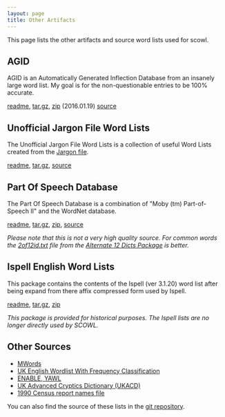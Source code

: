 ```yaml
---
layout: page
title: Other Artifacts
---
```


This page lists the other artifacts and source word lists used for
scowl.  

## AGID

AGID is an Automatically Generated Inflection Database from an
insanely large word list. My goal is for the non-questionable entries
to be 100% accurate.

<a href="/agid-readme">readme</a>,
<a href="http://downloads.sourceforge.net/wordlist/agid-2016.01.19.tar.gz">tar.gz</a>, 
<a href="http://downloads.sourceforge.net/wordlist/agid-2016.01.19.zip">zip</a>
(2016.01.19) 
[source](http://github.com/en-wl/wordlist)        

## Unofficial Jargon File Word Lists

The Unofficial Jargon File Word Lists is a collection of useful Word Lists created 
from the [Jargon file](http://en.wikipedia.org/wiki/Jargon_File).

<a href="/jargon-wl-readme">readme</a>,
<a href="http://downloads.sourceforge.net/wordlist/jargon-wl-4.2.0-1.tar.gz">tar.gz</a>,
[source](http://github.com/en-wl/wordlist)        

## Part Of Speech Database

The Part Of Speech Database is a combination of "Moby (tm)
Part-of-Speech II" and the WordNet database.

<a href="/pos-readme">readme</a>,
<a href="http://downloads.sourceforge.net/wordlist/pos-1.tar.gz">tar.gz</a>,
<a href="http://downloads.sourceforge.net/wordlist/pos-1.zip">zip</a>,
[source](http://github.com/en-wl/wordlist)

_Please note that this is not a very high quality source.  For common
words the [2of12id.txt](/alt12dicts-infl-readme) file from the
[Alternate 12 Dicts Package](/12dicts) is better._

## Ispell English Word Lists

This package contains the contents of the Ispell (ver 3.1.20) word
list after being expand from there affix compressed form used by
Ispell.

<a href="/ispell-enwl-readme">readme</a>,
<a href="http://downloads.sourceforge.net/wordlist/ispell-enwl-3.1.20.tar.gz">tar.gz</a>,
<a href="http://downloads.sourceforge.net/wordlist/ispell-enwl-3.1.20.zip">zip</a>

_This package is provided for historical purposes.  The Ispell lists
are no longer directly used by SCOWL._

## Other Sources

* [MWords](http://icon.shef.ac.uk/Moby/)
* [UK English Wordlist With Frequency Classification](http://www.bckelk.ukfsn.org/menu.html)
* [ENABLE, YAWL](http://web.archive.org/web/20090122025747/http://personal.riverusers.com/~thegrendel/software.html)
* [UK Advanced Cryptics Dictionary (UKACD)](http://ftp.sunet.se/mirror/archive/ftp.sunet.se/pub/simtelnet/win3/homeent/ukacd17.zip)
* [1990 Census report names file](http://www.census.gov/topics/population/genealogy/data/1990_census/1990_census_namefiles.html)

You can also find the source of these lists in the
[git repository](https://github.com/en-wl/wordlist/tree/master/other).

